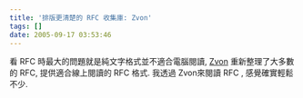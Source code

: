 ```yaml
---
title: '排版更清楚的 RFC 收集庫: Zvon'
tags: []
date: 2005-09-17 03:53:46
---
```


看 RFC 時最大的問題就是純文字格式並不適合電腦閱讀,
[Zvon](http://www.zvon.org/tmRFC/RFC_share/Output/index.html) 重新整理了大多數的 RFC, 提供適合線上閱讀的 RFC 格式.
我透過 Zvon來閱讀 RFC , 感覺確實輕鬆不少.